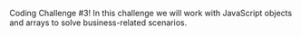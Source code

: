 Coding Challenge #3! 
In this challenge we will work with JavaScript objects and arrays to solve business-related scenarios.